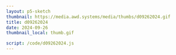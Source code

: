 ```yaml
---
layout: p5-sketch
thumbnail: https://media.awd.systems/media/thumbs/d09262024.gif
title: d09262024
date: 2024-09-26
thumbnail_local: thumb.gif

script: /code/d09262024.js
---
```

